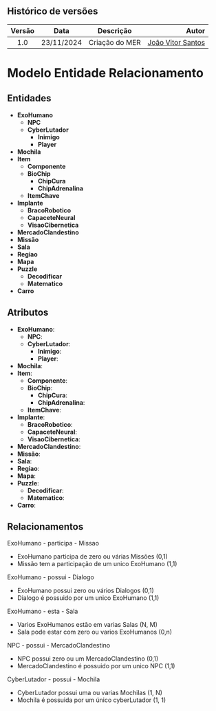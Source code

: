 ## Histórico de versões

| Versão |  Data  | Descrição | Autor |
|:------:|:------:|:---------:|------:|
| 1.0 | 23/11/2024 | Criação do MER | [João Vitor Santos](https://github.com/Jauzimm) |

# Modelo Entidade Relacionamento

## Entidades

* **ExoHumano**
    * **NPC**
    * **CyberLutador**
        * **Inimigo**
        * **Player**
* **Mochila**
* **Item**
    * **Componente**
    * **BioChip**
        * **ChipCura**
        * **ChipAdrenalina**
    * **ItemChave**
* **Implante**
    * **BracoRobotico**
    * **CapaceteNeural**
    * **VisaoCibernetica**
* **MercadoClandestino**
* **Missão**
* **Sala**
* **Regiao**
* **Mapa**
* **Puzzle**
    * **Decodificar**
    * **Matematico**
* **Carro**

## Atributos

* **ExoHumano**: 
    * **NPC**: 
    * **CyberLutador**:
        * **Inimigo**:
        * **Player**:
* **Mochila**:
* **Item**:
    * **Componente**:
    * **BioChip**:
        * **ChipCura**:
        * **ChipAdrenalina**:
    * **ItemChave**:
* **Implante**:
    * **BracoRobotico**:
    * **CapaceteNeural**:
    * **VisaoCibernetica**:
* **MercadoClandestino**:
* **Missão**:
* **Sala**:
* **Regiao**:
* **Mapa**:
* **Puzzle**:
    * **Decodificar**:
    * **Matematico**:
* **Carro**:

## Relacionamentos

ExoHumano - participa - Missao
* ExoHumano participa de zero ou várias Missões (0,1)
* Missão tem a participação de um unico ExoHumano (1,1)

ExoHumano - possui - Dialogo
* ExoHumano possui zero ou vários Dialogos (0,1)
* Dialogo é possuido por um unico ExoHumano (1,1)

ExoHumano - esta - Sala
* Varios ExoHumanos estão em varias Salas (N, M)
* Sala pode estar com zero ou varios ExoHumanos (0,n)

NPC - possui - MercadoClandestino
* NPC possui zero ou um MercadoClandestino (0,1)
* MercadoClandestino é possuido por um unico NPC (1,1)

CyberLutador - possui - Mochila
* CyberLutador possui uma ou varias Mochilas (1, N)
* Mochila é possuida por um único cyberLutador (1, 1)
